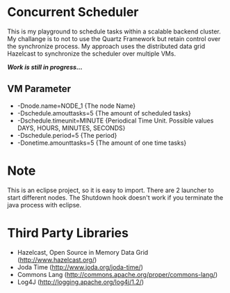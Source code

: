 Concurrent Scheduler
====================
This is my playground to schedule tasks within a scalable backend cluster. 
My challange is to not to use the Quartz Framework but retain control over the synchronize process.
My approach uses the distributed data grid Hazelcast to synchronize the scheduler over multiple VMs.

***Work is still in progress...***

VM Parameter
------------
- -Dnode.name=NODE_1 {The node Name}
- -Dschedule.amouttasks=5 {The amount of scheduled tasks}
- -Dschedule.timeunit=MINUTE {Periodical Time Unit. Possible values DAYS, HOURS, MINUTES, SECONDS}
- -Dschedule.period=5 {The period}
- -Donetime.amounttasks=5 {The amount of one time tasks}


Note
====
This is an eclipse project, so it is easy to import.
There are 2 launcher to start different nodes. The Shutdown hook doesn't work if you terminate the java process with eclipse.


Third Party Libraries
====================

- Hazelcast, Open Source in Memory Data Grid (http://www.hazelcast.org/)
- Joda Time (http://www.joda.org/joda-time/)
- Commons Lang (http://commons.apache.org/proper/commons-lang/)
- Log4J (http://logging.apache.org/log4j/1.2/)
